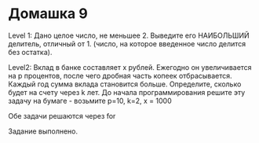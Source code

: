 # Домашка 9

Level 1: 
Дано целое число, не меньшее 2. Выведите его НАИБОЛЬШИЙ делитель, отличный от 1. (число, на которое введенное число делится без остатка).

Level2:
Вклад в банке составляет x рублей. Ежегодно он увеличивается на p процентов, после чего дробная часть копеек отбрасывается. Каждый год сумма вклада становится больше. Определите, сколько будет на счету через k лет. До начала программирования решите эту задачу на бумаге - возьмите p=10, k=2, x = 1000

Обе задачи решаются через for



Задание выполнено.